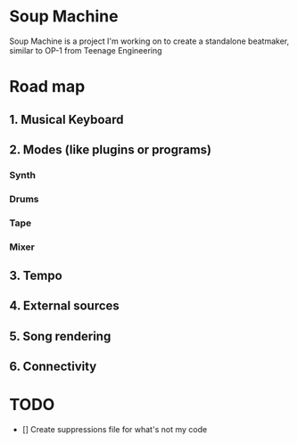 # Soup Machine

Soup Machine is a project I'm working on to create a standalone beatmaker,
similar to OP-1 from Teenage Engineering

# Road map

## 1. Musical Keyboard
## 2. Modes (like plugins or programs)
### Synth
### Drums
### Tape
### Mixer
## 3. Tempo
## 4. External sources
## 5. Song rendering
## 6. Connectivity

# TODO

- [] Create suppressions file for what's not my code